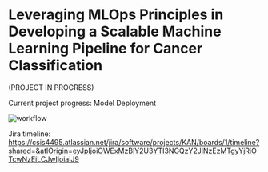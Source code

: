 # Leveraging MLOps Principles in Developing a Scalable Machine Learning Pipeline for Cancer Classification

(PROJECT IN PROGRESS)

Current project progress: Model Deployment

![workflow](/img/MLOps_Workflow "MLOps Workflow")

Jira timeline: https://csis4495.atlassian.net/jira/software/projects/KAN/boards/1/timeline?shared=&atlOrigin=eyJpIjoiOWExMzBlY2U3YTI3NGQzY2JlNzEzMTgyYjRiOTcwNzEiLCJwIjoiaiJ9
